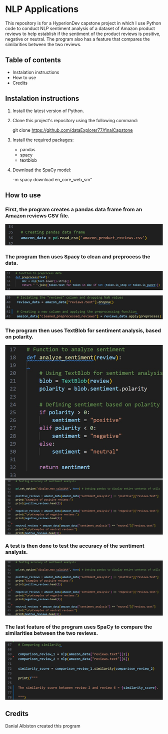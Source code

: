 # NLP Applications

This repository is for a HyperionDev capstone project in which I use Python code to 
conduct NLP sentiment analysis of a dataset of Amazon product reviews to help establish
if the sentiment of the product reviews is positive, negative or neutral. The program
also has a feature that compares the similarities between the two reviews.



## Table of contents

- Instalation instructions
- How to use
- Credits



## Instalation instructions

1. Install the latest version of Python.

2. Clone this project's repository using the following command:
   
   git clone https://github.com/dataExplorer77/finalCapstone

4. Install the required packages:
   - pandas
   - spacy
   - textblob

5. Download the SpaCy model:
   
   -m spacy download en_core_web_sm"



## How to use

### First, the program creates a pandas data frame from an Amazon reviews CSV file.

![Creating Pandas Data Frame](https://github.com/dataExplorer77/finalCapstone/blob/main/Creating%20Pandas%20Data%20Frame.jpg?raw=true)


### The program then uses Spacy to clean and preprocess the data.  

![Function To Preprocess Data](https://github.com/dataExplorer77/finalCapstone/blob/main/Function%20To%20Preprocess%20Data.jpg?raw=true)

![Cleaning & Preprocessing The Data](https://github.com/dataExplorer77/finalCapstone/blob/main/Cleaning%20&%20Preprocessing%20The%20Data.jpg?raw=true)


### The program then uses TextBlob for sentiment analysis, based on polarity. 

![Function To Analyze Sentiment](https://github.com/dataExplorer77/finalCapstone/blob/main/Function%20To%20Analyze%20Sentiment.jpg?raw=true)
![Applying Sentiment Analysis](https://github.com/dataExplorer77/finalCapstone/blob/main/Testing%20Accuracy%20of%20Sentiment%20Analysis.jpg?raw=true)


### A test is then done to test the accuracy of the sentiment analysis.

![Testing Accuracy of Sentiment Analysis](https://github.com/dataExplorer77/finalCapstone/blob/main/Testing%20Accuracy%20of%20Sentiment%20Analysis.jpg?raw=true)


### The last feature of the program uses SpaCy to compare the similarities between the two reviews.

![Testing Accuracy of Sentiment Analysis](https://github.com/dataExplorer77/finalCapstone/blob/main/Comparing%20Similarity.jpg?raw=true)



## Credits

Danial Albiston created this program
